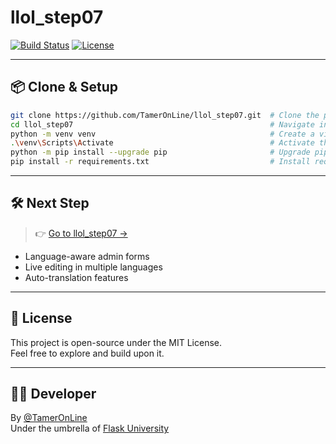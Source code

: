 # llol_step07


[![Build Status](...)](link) [![License](...)](link)

---

## 📦 Clone & Setup

```bash
git clone https://github.com/TamerOnLine/llol_step07.git  # Clone the project repository from GitHub
cd llol_step07                                            # Navigate into the project directory
python -m venv venv                                       # Create a virtual environment named 'venv'
.\venv\Scripts\Activate                                   # Activate the virtual environment (Windows CMD)
python -m pip install --upgrade pip                       # Upgrade pip to the latest version
pip install -r requirements.txt                           # Install required packages listed in requirements.txt
```

---





## 🛠️ Next Step

> 👉 [Go to llol_step07 →](https://github.com/TamerOnLine/llol_step07)

- Language-aware admin forms
- Live editing in multiple languages
- Auto-translation features

---

## 📜 License

This project is open-source under the MIT License.  
Feel free to explore and build upon it.

---

## 👨‍💻 Developer

By [@TamerOnLine](https://github.com/TamerOnLine)  
Under the umbrella of [Flask University](https://github.com/Flask-University)
